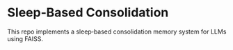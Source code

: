 # Sleep‑Based Consolidation

This repo implements a sleep‑based consolidation memory system for LLMs using FAISS.
